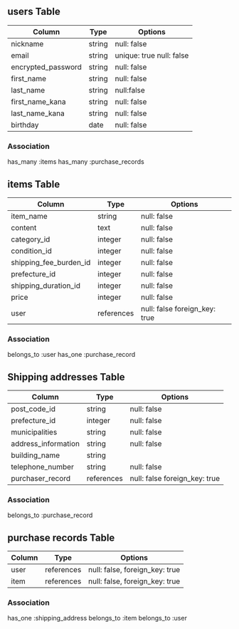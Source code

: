 ## users Table

|Column             |Type      |Options                       |
|------             |----      |-------                       |
|nickname           |string    |null: false                   |
|email              |string    |unique: true  null: false     |
|encrypted_password |string    |null: false                   |
|first_name         |string    |null: false                   |
|last_name          |string    |null:false                    |
|first_name_kana    |string    |null: false                   |
|last_name_kana     |string    |null: false                   |
|birthday           |date      |null: false                   |

### Association
has_many :items
has_many :purchase_records



## items Table
|Column                    |Type           |Options                         |
|------                    |----           |-------                         |
|item_name                 |string         |null: false                     |
|content                   |text           |null: false                     |
|category_id               |integer        |null: false                     |
|condition_id              |integer        |null: false                     |
|shipping_fee_burden_id    |integer        |null: false                     |
|prefecture_id             |integer        |null: false                     |
|shipping_duration_id      |integer        |null: false                     |
|price                     |integer        |null: false                     |
|user                      |references     |null: false  foreign_key: true  |

### Association
belongs_to :user
has_one :purchase_record


## Shipping addresses Table

|Column                |Type       |Options                       |
|------                |----       |-------                       |
|post_code_id          |string     |null: false                   |
|prefecture_id         |integer    |null: false                   |
|municipalities        |string     |null: false                   |
|address_information   |string     |null: false                   |
|building_name         |string     |                              |
|telephone_number      |string     |null: false                   |
|purchaser_record      |references |null: false  foreign_key: true|

### Association
belongs_to :purchase_record

## purchase records Table
|Column        |Type        |Options                         |
|------        |----        |-------                         |
|user          | references |null: false,  foreign_key: true |
|item          | references |null: false,  foreign_key: true |

### Association
has_one :shipping_address
belongs_to :item
belongs_to :user
